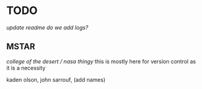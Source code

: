 # TODO
*update readme*
*do we add logs?*

## MSTAR
*college of the desert / nasa thingy*
this is mostly here for version control as it is a necessity

kaden olson, john sarrouf, (add names)
